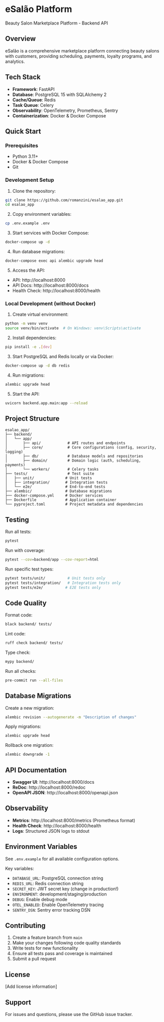 # eSalão Platform

Beauty Salon Marketplace Platform - Backend API

## Overview

eSalão is a comprehensive marketplace platform connecting beauty salons with customers, providing scheduling, payments, loyalty programs, and analytics.

## Tech Stack

- **Framework**: FastAPI
- **Database**: PostgreSQL 15 with SQLAlchemy 2
- **Cache/Queue**: Redis
- **Task Queue**: Celery
- **Observability**: OpenTelemetry, Prometheus, Sentry
- **Containerization**: Docker & Docker Compose

## Quick Start

### Prerequisites

- Python 3.11+
- Docker & Docker Compose
- Git

### Development Setup

1. Clone the repository:
```bash
git clone https://github.com/romanzini/esalao_app.git
cd esalao_app
```

2. Copy environment variables:
```bash
cp .env.example .env
```

3. Start services with Docker Compose:
```bash
docker-compose up -d
```

4. Run database migrations:
```bash
docker-compose exec api alembic upgrade head
```

5. Access the API:
- API: http://localhost:8000
- API Docs: http://localhost:8000/docs
- Health Check: http://localhost:8000/health

### Local Development (without Docker)

1. Create virtual environment:
```bash
python -m venv venv
source venv/bin/activate  # On Windows: venv\Scripts\activate
```

2. Install dependencies:
```bash
pip install -e .[dev]
```

3. Start PostgreSQL and Redis locally or via Docker:
```bash
docker-compose up -d db redis
```

4. Run migrations:
```bash
alembic upgrade head
```

5. Start the API:
```bash
uvicorn backend.app.main:app --reload
```

## Project Structure

```
esalao_app/
├── backend/
│   └── app/
│       ├── api/            # API routes and endpoints
│       ├── core/           # Core configurations (config, security, logging)
│       ├── db/             # Database models and repositories
│       ├── domain/         # Domain logic (auth, scheduling, payments)
│       └── workers/        # Celery tasks
├── tests/                  # Test suite
│   ├── unit/              # Unit tests
│   ├── integration/       # Integration tests
│   └── e2e/               # End-to-end tests
├── alembic/               # Database migrations
├── docker-compose.yml     # Docker services
├── Dockerfile             # Application container
└── pyproject.toml         # Project metadata and dependencies
```

## Testing

Run all tests:
```bash
pytest
```

Run with coverage:
```bash
pytest --cov=backend/app --cov-report=html
```

Run specific test types:
```bash
pytest tests/unit/          # Unit tests only
pytest tests/integration/   # Integration tests only
pytest tests/e2e/          # E2E tests only
```

## Code Quality

Format code:
```bash
black backend/ tests/
```

Lint code:
```bash
ruff check backend/ tests/
```

Type check:
```bash
mypy backend/
```

Run all checks:
```bash
pre-commit run --all-files
```

## Database Migrations

Create a new migration:
```bash
alembic revision --autogenerate -m "Description of changes"
```

Apply migrations:
```bash
alembic upgrade head
```

Rollback one migration:
```bash
alembic downgrade -1
```

## API Documentation

- **Swagger UI**: http://localhost:8000/docs
- **ReDoc**: http://localhost:8000/redoc
- **OpenAPI JSON**: http://localhost:8000/openapi.json

## Observability

- **Metrics**: http://localhost:8000/metrics (Prometheus format)
- **Health Check**: http://localhost:8000/health
- **Logs**: Structured JSON logs to stdout

## Environment Variables

See `.env.example` for all available configuration options.

Key variables:
- `DATABASE_URL`: PostgreSQL connection string
- `REDIS_URL`: Redis connection string
- `SECRET_KEY`: JWT secret key (change in production!)
- `ENVIRONMENT`: development/staging/production
- `DEBUG`: Enable debug mode
- `OTEL_ENABLED`: Enable OpenTelemetry tracing
- `SENTRY_DSN`: Sentry error tracking DSN

## Contributing

1. Create a feature branch from `main`
2. Make your changes following code quality standards
3. Write tests for new functionality
4. Ensure all tests pass and coverage is maintained
5. Submit a pull request

## License

[Add license information]

## Support

For issues and questions, please use the GitHub issue tracker.
